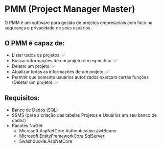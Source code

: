 # PMM (Project Manager Master)

O PMM é um software para gestão de projetos empresariais com foco na segurança e privacidade de seus usuários.

## O PMM é capaz de:
- Listar todos os projetos. :white_check_mark:
- Buscar informações de um projeto em específico. :white_check_mark:
- Deletar um projeto. :white_check_mark:
- Atualizar todas as informações de um projeto. :white_check_mark:
- Permitir que somente usuários autorizados exerçam certas funções (Deletar um projeto). :white_check_mark:

## Requisitos:
- Banco de Dados (SQL)
- SSMS (para a criação das tabelas Projetos e Usuários em seu banco de dados)
- Pacotes NuGet:
    - Microsoft.AspNetCore.Authentication.JwtBearer
    - Microsoft.EntityFrameworkCore.SqlServer
    - Swashbuckle.AspNetCore
